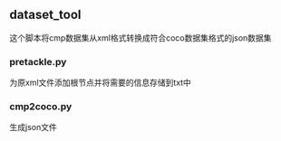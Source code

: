 ## dataset_tool
这个脚本将cmp数据集从xml格式转换成符合coco数据集格式的json数据集

### pretackle.py
为原xml文件添加根节点并将需要的信息存储到txt中

### cmp2coco.py
生成json文件
